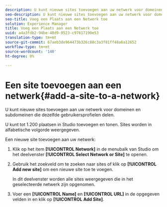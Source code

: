 ```yaml
---
description: U kunt nieuwe sites toevoegen aan uw netwerk voor domeinen en subdomeinen die dezelfde gebruikersprofielen delen.
seo-description: U kunt nieuwe sites toevoegen aan uw netwerk voor domeinen en subdomeinen die dezelfde gebruikersprofielen delen.
seo-title: Voeg een Plaats aan een Netwerk toe
solution: Experience Manager
title: Voeg een Plaats aan een Netwerk toe
uuid: a4a3fdb2-94be-48d9-9523-c97617190e53
translation-type: tm+mt
source-git-commit: 67aeb3de964473b326c88c3a3f81ff48a6a12652
workflow-type: tm+mt
source-wordcount: '140'
ht-degree: 0%

---
```



# Een site toevoegen aan een netwerk{#add-a-site-to-a-network}

U kunt nieuwe sites toevoegen aan uw netwerk voor domeinen en subdomeinen die dezelfde gebruikersprofielen delen.

U kunt tot 1.200 plaatsen in Studio toevoegen en tonen. Sites worden in alfabetische volgorde weergegeven.

Een nieuwe site toevoegen aan uw netwerk:

1. Klik op het item **[!UICONTROL Network]** in de menubalk van Studio om het deelvenster **[!UICONTROL Select Network or Site]** te openen.
1. Gebruik het zoekveld om te zoeken naar sites of klik op **[!UICONTROL Add new site]** om een nieuwe site toe te voegen.

   In dit deelvenster worden alle sites weergegeven die in het geselecteerde netwerk zijn opgenomen.

1. Voer een **[!UICONTROL Name]** en **[!UICONTROL URL]** in de opgegeven velden in en klik op **[!UICONTROL Add Site]**.
